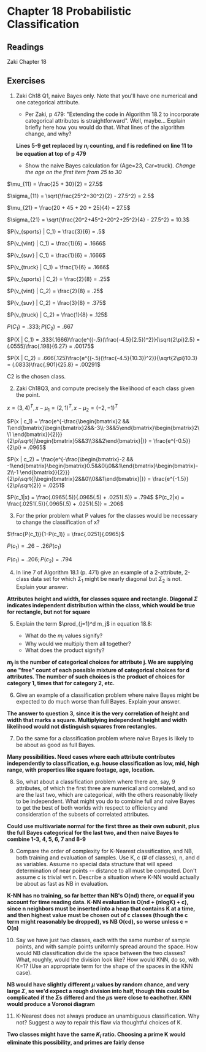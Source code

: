 # Chapter 18 Probabilistic Classification

## Readings
Zaki Chapter 18

## Exercises

1. Zaki Ch18 Q1, naive Bayes only. Note that you'll have one numerical and one categorical attribute.
   * Per Zaki, p 479: "Extending the code in Algorithm 18.2 to incorporate categorical attributes is straightforward".  Well, maybe...  Explain briefly here how you would do that.  What lines of the algorithm change, and why?

   **Lines 5-9 get replaced by $n_i$ counting, and f is redefined on line 11 to be equation at top of p 479**

   * Show the naive Bayes calculation for (Age=23, Car=truck). *Change the age on the first item from 25 to 30*

$\mu_{11} = \frac{25 + 30}{2} = 27.5$ 

$\sigma_{11} = \sqrt{\frac{25^2+30^2}{2} - 27.5^2} = 2.5$

$\mu_{21} = \frac{20 + 45 + 20 + 25}{4} = 27.5$ 

$\sigma_{21} = \sqrt{\frac{20^2+45^2+20^2+25^2}{4} - 27.5^2} = 10.3$

$P(v_{sports} | C_1) = \frac{3}{6} = .5$

$P(v_{vint} | C_1) = \frac{1}{6} = .1666$

$P(v_{suv} | C_1) = \frac{1}{6} = .1666$

$P(v_{truck} | C_1) = \frac{1}{6} = .1666$

$P(v_{sports} | C_2) = \frac{2}{8} = .25$

$P(v_{vint} | C_2) = \frac{2}{8} = .25$

$P(v_{suv} | C_2) = \frac{3}{8} = .375$

$P(v_{truck} | C_2) = \frac{1}{8} = .125$

$P(C_1) = .333; P(C_2) = .667$

$P(X | C_1) = .333(.1666)\frac{e^{(-.5)(\frac{-4.5}{2.5})^2}}{\sqrt{2\pi}2.5} = (.0555)\frac{.198}{6.27} = .00175$

$P(X | C_2) = .666(.125)\frac{e^{(-.5)(\frac{-4.5}{10.3})^2}}{\sqrt{2\pi}10.3} = (.0833)\frac{.901}{25.8} = .00291$

C2 is the chosen class.

2. Zaki Ch18Q3, and compute precisely the likelihood of each class given the point.

$x = (3, 4)^T, x-\mu_1 = (2,1)^T, x-\mu_2 = (-2, -1)^T$

$P(x | c_1) = \frac{e^{-\frac{\begin{bmatrix}2 && 1\end{bmatrix}\begin{bmatrix}2&&-3\\-3&&5\end{bmatrix}\begin{bmatrix}2\\1 \end{bmatrix}}{2}}}{2\pi\sqrt{|\begin{bmatrix}5&&3\\3&&2\end{bmatrix}|}} = \frac{e^{-0.5}}{2\pi} = .0965$

$P(x | c_2) = \frac{e^{-\frac{\begin{bmatrix}-2 && -1\end{bmatrix}\begin{bmatrix}0.5&&0\\0&&1\end{bmatrix}\begin{bmatrix}-2\\-1 \end{bmatrix}}{2}}}{2\pi\sqrt{|\begin{bmatrix}2&&0\\0&&1\end{bmatrix}|}} = \frac{e^{-1.5}}{2\pi\sqrt{2}} = .0251$

$P(c_1|x) = \frac{.0965(.5)}{.0965(.5) + .0251(.5)} = .794$
$P(c_2|x) = \frac{.0251(.5)}{.0965(.5) + .0251(.5)} = .206$

3. For the prior problem what P values for the classes would be necessary to change the classification of x?  

$\frac{P(c_1)}{1-P(c_1)} = \frac{.0251}{.0965}$

$P(c_1) = .26 - .26P(c_1)$

$P(c_1) = .206; P(c_2) = .794$

4. In line 7 of Algorithm 18.1 (p. 471) give an example of a 2-attribute, 2-class data set for which $\Sigma_1$ might be nearly diagonal but $\Sigma_2$ is not.  Explain your answer.

**Attributes height and width, for classes square and rectangle.  Diagonal $\Sigma$ indicates independent distribution within the class, which would be true for rectangle, but not for square**

5. Explain the term $\prod_{j=1}^d m_j$ in equation 18.8:

   * What do the $m_j$ values signify?
   * Why would we multiply them all together?
   * What does the product signify?

**$m_j$ is the number of categorical choices for attribute j.  We are supplying one "free" count of each possible mixture of categorical choices for d attributes.  The number of such choices is the product of choices for category 1, times that for category 2, etc.**

6. Give an example of a classification problem where naive Bayes might be expected to do much worse than full Bayes.  Explain your answer.

**The answer to question 3, since it is the very correlation of height and width that marks a square.  Multiplying independent height and width likelihood would not distinguish squares from rectangles.**

7. Do the same for a classification problem where naive Bayes is likely to be about as good as full Bayes.

**Many possibilities.  Need cases where each attribute contributes independently to classification, e.g. house classification as low, mid, high range, with properties like square footage, age, location.**

8. So, what about a classification problem where there are, say, 9 attributes, of which the first three are numerical and correlated, and so are the last two, which are categorical, with the others reasonably likely to be independent.  What might you do to combine full and naive Bayes to get the best of both worlds with respect to efficiency and consideration of the subsets of correlated attributes.

**Could use multivariate normal for the first three as their own subunit, plus the full Bayes categorical for the last two, and then naive Bayes to combine 1-3, 4, 5, 6, 7 and 8-9**

9. Compare the order of complexity for K-Nearest classification, and NB, both training and evaluation of samples.  Use K, c (# of classes), n, and d as variables. Assume no special data structure that will speed determination of near points -- distance to all must be computed.  Don't assume c is trivial wrt n.  Describe a situation where K-NN would actually be about as fast as NB in evaluation.

**K-NN has no training, so far better than NB's O(nd) there, or equal if you account for time reading data.  K-NN evaluation is O(nd + (nlogK) + c), since n neighbors must be inserted into a heap that contains K at a time, and then highest value must be chosen out of c classes (though the c term might reasonably be dropped), vs NB O(cd), so worse unless c = O(n)**

10. Say we have just two classes, each with the same number of sample points, and with sample points uniformly spread around the space.  How would NB classification divide the space between the two classes?  What, roughly, would the division look like?  How would KNN, do so, with K=1?  (Use an appropriate term for the shape of the spaces in the KNN case).   

**NB would have slightly different $\mu$ values by random chance, and very large $\Sigma$, so we'd expect a rough division into half, though this could be complicated if the $\Sigma$s differed and the $\mu$s were close to eachother.  KNN would produce a Voronoi diagram**

11. K-Nearest does not always produce an unambiguous classification.  Why not?  Suggest a way to repair this flaw via thoughtful choices of K.

**Two classes might have the same $K_i$ ratio.  Choosing a prime K would eliminate this possibility, and primes are fairly dense**
